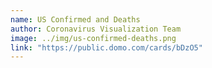 ```yaml
---
name: US Confirmed and Deaths
author: Coronavirus Visualization Team
image: ../img/us-confirmed-deaths.png
link: "https://public.domo.com/cards/bDzO5"
---
```

